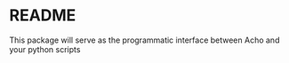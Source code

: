 # README #

This package will serve as the programmatic interface between Acho and your python scripts

